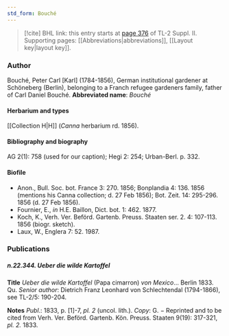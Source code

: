 ```yaml
---
std_form: Bouché
---
```


> [!cite] BHL link: this entry starts at [page 376](https://www.biodiversitylibrary.org/page/33265573) of TL-2 Suppl. II.
> Supporting pages: [[Abbreviations|abbreviations]], [[Layout key|layout key]].

### Author

Bouché, Peter Carl \[Karl\] (1784-1856), German institutional gardener at Schöneberg (Berlin), belonging to a Franch refugee gardeners family, father of Carl Daniel Bouché. 
**Abbreviated name**: *Bouché*

#### Herbarium and types

[[Collection H|H]] (*Canna* herbarium rd. 1856).

#### Bibliography and biography

AG 2(1): 758 (used for our caption); Hegi 2: 254; Urban-Berl. p. 332.

#### Biofile

- Anon., Bull. Soc. bot. France 3: 270. 1856; Bonplandia 4: 136. 1856 (mentions his Canna collection; d. 27 Feb 1856); Bot. Zeit. 14: 295-296. 1856 (d. 27 Feb 1856).
- Fournier, E., *in* H.E. Baillon, Dict. bot. 1: 462. 1877.
- Koch, K., Verh. Ver. Beförd. Gartenb. Preuss. Staaten ser. 2. 4: 107-113. 1856 (biogr. sketch).
- Laux, W., Englera 7: 52. 1987.

### Publications

##### n.22.344. Ueber die wilde Kartoffel

**Title**
*Ueber die wilde Kartoffel* (Papa cimarron) *von Mexico*... Berlin 1833. Qu. *Senior author*: Dietrich Franz Leonhard von Schlechtendal (1794-1866), see TL-2/5: 190-204.

**Notes**
*Publ*.: 1833, p. \[1\]-7, *pl. 2* (uncol. lith.). *Copy*: G. − Reprinted and to be cited from Verh. Ver. Beförd. Gartenb. Kön. Preuss. Staaten 9(19): 317-321, *pl. 2.* 1833.


